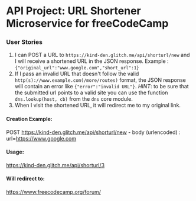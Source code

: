 # API Project: URL Shortener Microservice for freeCodeCamp


### User Stories

1. I can POST a URL to `https://kind-den.glitch.me/api/shorturl/new` and I will receive a shortened URL in the JSON response. Example : `{"original_url":"www.google.com","short_url":1}`
2. If I pass an invalid URL that doesn't follow the valid `http(s)://www.example.com(/more/routes)` format, the JSON response will contain an error like `{"error":"invalid URL"}`. *HINT*: to be sure that the submitted url points to a valid site you can use the function `dns.lookup(host, cb)` from the `dns` core module.
3. When I visit the shortened URL, it will redirect me to my original link.


#### Creation Example:

POST https://kind-den.glitch.me/api/shorturl/new - body (urlencoded) :  url=https://www.google.com

#### Usage:

https://kind-den.glitch.me/api/shorturl/3

#### Will redirect to:

https://www.freecodecamp.org/forum/